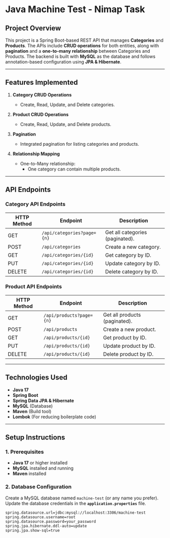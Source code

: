 # **Java Machine Test - Nimap Task**

## **Project Overview**
This project is a Spring Boot-based REST API that manages **Categories** and **Products**. The APIs include **CRUD operations** for both entities, along with **pagination** and a **one-to-many relationship** between Categories and Products. The backend is built with **MySQL** as the database and follows annotation-based configuration using **JPA & Hibernate**.

---

## **Features Implemented**
1. **Category CRUD Operations**  
   - Create, Read, Update, and Delete categories.

2. **Product CRUD Operations**  
   - Create, Read, Update, and Delete products.

3. **Pagination**  
   - Integrated pagination for listing categories and products.

4. **Relationship Mapping**  
   - One-to-Many relationship:  
     - One category can contain multiple products.

---

## **API Endpoints**

### **Category API Endpoints**
| HTTP Method | Endpoint                     | Description                       |
|-------------|------------------------------|-----------------------------------|
| GET         | `/api/categories?page={n}`   | Get all categories (paginated).  |
| POST        | `/api/categories`            | Create a new category.           |
| GET         | `/api/categories/{id}`       | Get category by ID.              |
| PUT         | `/api/categories/{id}`       | Update category by ID.           |
| DELETE      | `/api/categories/{id}`       | Delete category by ID.           |

### **Product API Endpoints**
| HTTP Method | Endpoint                     | Description                      |
|-------------|------------------------------|----------------------------------|
| GET         | `/api/products?page={n}`     | Get all products (paginated).    |
| POST        | `/api/products`              | Create a new product.            |
| GET         | `/api/products/{id}`         | Get product by ID.               |
| PUT         | `/api/products/{id}`         | Update product by ID.            |
| DELETE      | `/api/products/{id}`         | Delete product by ID.            |

---

## **Technologies Used**
- **Java 17**  
- **Spring Boot**  
- **Spring Data JPA & Hibernate**  
- **MySQL** (Database)  
- **Maven** (Build tool)  
- **Lombok** (For reducing boilerplate code)

---

## **Setup Instructions**

### **1. Prerequisites**
- **Java 17** or higher installed  
- **MySQL** installed and running  
- **Maven** installed  

### **2. Database Configuration**
Create a MySQL database named `machine-test` (or any name you prefer). Update the database credentials in the **`application.properties`** file.

```properties
spring.datasource.url=jdbc:mysql://localhost:3306/machine-test
spring.datasource.username=root
spring.datasource.password=your_password
spring.jpa.hibernate.ddl-auto=update
spring.jpa.show-sql=true
